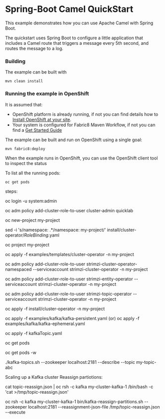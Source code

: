 # Spring-Boot Camel QuickStart

This example demonstrates how you can use Apache Camel with Spring Boot.

The quickstart uses Spring Boot to configure a little application that includes a Camel route that triggers a message every 5th second, and routes the message to a log.

### Building

The example can be built with

    mvn clean install

### Running the example in OpenShift

It is assumed that:
- OpenShift platform is already running, if not you can find details how to [Install OpenShift at your site](https://docs.openshift.com/container-platform/3.3/install_config/index.html).
- Your system is configured for Fabric8 Maven Workflow, if not you can find a [Get Started Guide](https://access.redhat.com/documentation/en/red-hat-jboss-middleware-for-openshift/3/single/red-hat-jboss-fuse-integration-services-20-for-openshift/)

The example can be built and run on OpenShift using a single goal:

    mvn fabric8:deploy

When the example runs in OpenShift, you can use the OpenShift client tool to inspect the status

To list all the running pods:

    oc get pods

steps:

   oc login -u system:admin

   oc adm policy add-cluster-role-to-user cluster-admin quicklab

   oc new-project my-project

   sed -i 's/namespace: .*/namespace: my-project/' install/cluster-operator/*RoleBinding*.yaml

   oc project my-project

   oc apply -f examples/templates/cluster-operator -n my-project

   oc adm policy add-cluster-role-to-user strimzi-cluster-operator-namespaced --serviceaccount strimzi-cluster-operator -n my-project

   oc adm policy add-cluster-role-to-user strimzi-entity-operator --serviceaccount strimzi-cluster-operator -n my-project

   oc adm policy add-cluster-role-to-user strimzi-topic-operator --serviceaccount strimzi-cluster-operator -n my-project

   oc apply -f install/cluster-operator -n my-project

   oc apply -f examples/kafka/kafka-persistent.yaml (or) oc apply -f examples/kafka/kafka-ephemeral.yaml

   oc apply -f kafkaTopic.yaml

   oc get pods

   oc get pods -w

   ./kafka-topics.sh --zookeeper localhost:2181 --describe --topic my-topic-abc

Scaling up a Kafka cluster Reassign partiotions:

   cat topic-reassign.json | oc rsh -c kafka my-cluster-kafka-1 /bin/bash -c 'cat >/tmp/topic-reassign.json'

   oc rsh -c kafka my-cluster-kafka-1  bin/kafka-reassign-partitions.sh --zookeeper localhost:2181  --reassignment-json-file /tmp/topic-reassign.json --execute


